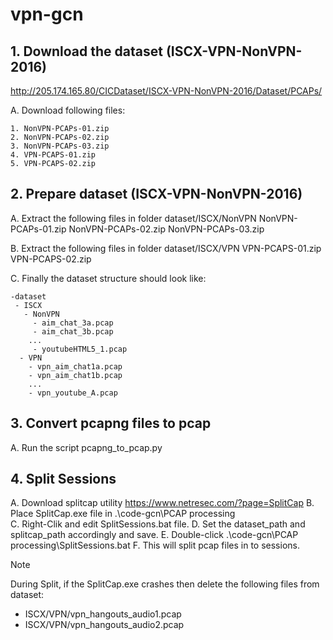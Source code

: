 # vpn-gcn
## 1. Download the dataset (ISCX-VPN-NonVPN-2016)

http://205.174.165.80/CICDataset/ISCX-VPN-NonVPN-2016/Dataset/PCAPs/

A. Download following files:
```
1. NonVPN-PCAPs-01.zip
2. NonVPN-PCAPs-02.zip
3. NonVPN-PCAPs-03.zip
4. VPN-PCAPS-01.zip
5. VPN-PCAPS-02.zip
```

## 2. Prepare dataset (ISCX-VPN-NonVPN-2016)

A. Extract the following files in folder dataset/ISCX/NonVPN
NonVPN-PCAPs-01.zip
NonVPN-PCAPs-02.zip
NonVPN-PCAPs-03.zip

B. Extract the following files in folder dataset/ISCX/VPN
VPN-PCAPS-01.zip
VPN-PCAPS-02.zip

C. Finally the dataset structure should look like:
```
-dataset
 - ISCX
   - NonVPN
     - aim_chat_3a.pcap
     - aim_chat_3b.pcap
	...
     - youtubeHTML5_1.pcap
  - VPN
    - vpn_aim_chat1a.pcap
    - vpn_aim_chat1b.pcap
	...
    - vpn_youtube_A.pcap
```
## 3. Convert pcapng files to pcap
A. Run the script pcapng_to_pcap.py

## 4. Split Sessions

A. Download splitcap utility
   https://www.netresec.com/?page=SplitCap
B. Place SplitCap.exe file in .\code-gcn\PCAP processing\
C. Right-Clik and edit SplitSessions.bat file.
D. Set the dataset_path and splitcap_path accordingly and save.
E. Double-click .\code-gcn\PCAP processing\SplitSessions.bat
F. This will split pcap files in to sessions.

> [!NOTE]
> During Split, if the SplitCap.exe crashes then delete the following files from dataset:
> - ISCX/VPN/vpn_hangouts_audio1.pcap
> - ISCX/VPN/vpn_hangouts_audio2.pcap
